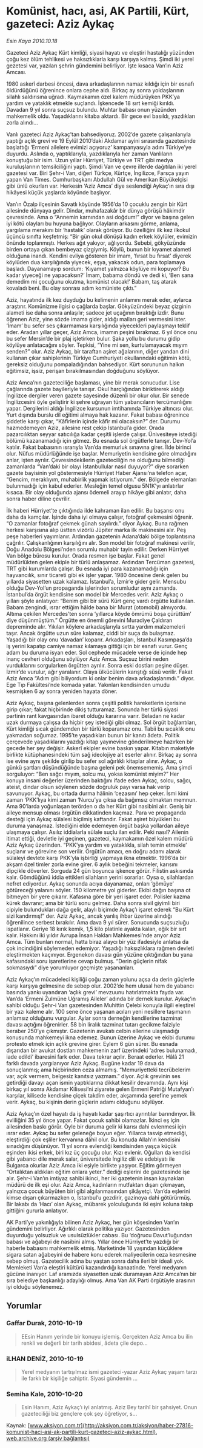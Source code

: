 # Komünist, hacı, asi, AK Partili, Kürt, gazeteci: Aziz Aykaç

*Esin Kaya 2010.10.18*

<font class="agenda2NewsSpot">
 Gazeteci
 <span>
 </span>
 Aziz Aykaç Kürt kimliği, siyasi hayatı ve eleştiri hastalığı yüzünden çoğu kez ölüm tehlikesi ve haksızlıklarla karşı karşıya kalmış. Şimdi iki yerel gezetesi var, yazıları şehrin gündemini belirliyor. İşte kısaca Van’ın Aziz Amcası.
</font>
<font class="newsDetail">
 <p>
 </p>
 <p class="MsoNormal">
  1980 askerî darbesi öncesi, dava arkadaşlarının namaz kıldığı için bir esnafı öldürdüğünü öğrenince onlara cephe aldı. Birkaç ay sonra yoldaşlarının silahlı saldırısına uğradı. Kaymakamın özel kalem müdürüyken PKK’ya yardım ve yataklık etmekle suçlandı. İşkencede 18 sırt kemiği kırıldı. Davadan 9 yıl sonra suçsuz bulundu. Muhtar babası onun yüzünden mahkemelik oldu. Yaşadıklarını kitaba aktardı. Bir gece evi basıldı, yazdıkları zorla alındı...
 </p>
 <p class="MsoNormal">
  Vanlı gazeteci Aziz Aykaç’tan bahsediyoruz. 2002’de gazete çalışanlarıyla yaptığı açlık grevi ve 19 Eylül 2010’daki Akdamar ayini sırasında gazetesinde başlattığı ‘Ermeni ailelere evimizi açıyoruz’ kampanyasıyla adını Türkiye’ye duyurdu. Aslında o, yaptıklarıyla, yazdıklarıyla her zaman Vanlıların konuştuğu bir isim. Uzun yıllar Hürriyet, Türkiye ve TRT gibi medya kuruluşlarının temsilciliğini yaptı. Şimdi Van ve çevre illerde dağıtılan iki yerel gazetesi var. Biri Şehr-i Van, diğeri Türkçe, Kürtçe, İngilizce, Farsça yayın yapan Van Times. Cumhurbaşkanı Abdullah Gül ve Amerikan Büyükelçisi gibi ünlü okurları var. Herkesin ‘Aziz Amca’ diye seslendiği Aykaç’ın sıra dışı hikâyesi küçük yaşlarda köyünde başlıyor.
 </p>
 <p class="MsoNormal">
  Van’ın Özalp ilçesinin Savatlı köyünde 1956’da 10 çocuklu zengin bir Kürt ailesinde dünyaya gelir. Dindar, muhafazakâr bir dünya görüşü hâkimdir çevresinde. Ama o “Annemin karnından asi doğdum!” diyor ve başına gelen iyi kötü olayları bu huyuna bağlıyor. Olayların arkasını görme, anlama, yargılama merakını bir ‘hastalık’ olarak görüyor. Bu özelliğini ilk kez ilkokul üçüncü sınıfta keşfetmiş: “Bir gün okul dönüşü kadın erkek köylüler, evimizin önünde toplanmıştı. Herkes ağıt yakıyor, ağlıyordu. Sebebi, gökyüzünde birden ortaya çıkan bembeyaz çizgiymiş. Köylü, bunun bir kıyamet alameti olduğuna inandı. Kendini evliya gösteren bir imam, ‘fırsat bu fırsat’ diyerek köylüden dua karşılığında yiyecek, eşya, yakacak odun, para toplamaya başladı. Dayanamayıp sordum: ‘Kıyamet yalnızca köylüye mi kopuyor? Bu kadar yiyeceği ne yapacaksın?’ İmam, babama döndü ve dedi ki, ‘Ben sana demedim mi çocuğunu okutma, komünist olacak!’ Babam, taş atarak kovaladı beni. Bu olay sonrası adım komüniste çıktı.”
 </p>
 <p class="MsoNormal">
  Aziz, hayatında ilk kez duyduğu bu kelimenin anlamını merak eder, aylarca araştırır. Komünizme ilgisi o çağlarda başlar. Gökyüzündeki beyaz çizginin alameti ise daha sonra anlaşılır; sadece jet uçağının bıraktığı izdir. Bunu öğrenen Aziz, yine sözde imama gider, aldığı malları geri vermesini ister. ‘İmam’ bu sefer ses çıkarmaması karşılığında yiyecekleri paylaşmayı teklif eder. Aradan yıllar geçer, Aziz Amca, imamın peşini bırakmaz. 6 yıl önce onu bu sefer Mersin’de bir plaj işletirken bulur. Şaka yollu bu durumu gidip köylüye anlatacağını söyler. Tepkisi, “Yine mi sen, kurtulamayacak mıyım senden?” olur. Aziz Aykaç, bir taraftan aşiret ağalarının, diğer yandan dini kullanan çıkar sahiplerinin Türkiye Cumhuriyeti okullarındaki eğitimin kötü, gereksiz olduğunu pompaladığından bahsediyor. Kürt sorununun halkın eğitimsiz, işsiz, perişan bırakılmasından doğduğunu söylüyor.
 </p>
 <p class="MsoNormal">
  Aziz Amca’nın gazeteciliğe başlaması, yine bir merak sonucudur. Lise çağlarında gazete bayileriyle tanışır. Okul harçlığından biriktirerek aldığı İngilizce dergiler veren gazete sayesinde düzenli bir okur olur. Bir senede İngilizcesini öyle geliştirir ki şehre uğrayan tüm yabancıların tercümanlığını yapar. Dergilerini aldığı İngilizce kursunun imtihanında Türkiye altıncısı olur. Yurt dışında burslu dil eğitimi almaya hak kazanır. Fakat babası öğrenince şiddetle karşı çıkar, “Kâfirlerin içinde kâfir mi olacaksın?” der. Durumu hazmedemeyen Aziz, ailesine rest çekip İstanbul’a gider. Orada pazarcılıktan seyyar satıcılığa kadar çeşitli işlerde çalışır. Ünivesiteye istediği bölümü kazanamadığı için gitmez. Bu esnada sol örgütlerle tanışır. Dev-Yol’a katılır. Fakat babasının ısrarıyla Van’da memurluk sınavına girer. İlde birinci olur. Nüfus müdürlüğünde işe başlar. Memuriyetin kendisine göre olmadığını anlar, işten ayrılır. Çevresindekilerin gazeteciliğin ne olduğunu bilmediği zamanlarda “Van’daki bir olayı İstanbullular nasıl duyuyor?” diye sorarken gazete bayisinin yol göstermesiyle Hürriyet Haber Ajansı’na telefon açar, “Gencim, meraklıyım, muhabirlik yapmak istiyorum.” der. Bölgede elemanları bulunmadığı için kabul ederler. Mesleğin temel olgusu 5N1K’yı anlatırlar kısaca. Bir olay olduğunda ajansı ödemeli arayıp hikâye gibi anlatır, daha sonra haber diline çevrilir.
 </p>
 <p class="MsoNormal">
  İlk haberi Hürriyet’te çıktığında ilde kahraman ilan edilir. Bu başarısı onu daha da kamçılar. İşinde daha iyi olmaya çalışır, fotoğraf çekmesini öğrenir. “O zamanlar fotoğraf çekmek günah sayılırdı.” diyor Aykaç. Buna rağmen herkesi karşısına alıp üstten vizörlü Jüpiter marka ilk makinesini alır. Peş peşe haberleri yayımlanır. Ardından gazetenin Adana’daki bölge toplantısına çağrılır. Çalışkanlığının karşılığını alır. Son model bir fotoğraf makinesi verilir, Doğu Anadolu Bölgesi’nden sorumlu muhabir tayin edilir. Derken Hürriyet Van bölge bürosu kurulur. Orada resmen işe başlar. Fakat genel müdürlükten gelen ekiple bir türlü anlaşamaz. Ardından Tercüman gazetesi, TRT gibi kurumlarda çalışır. Bu esnada iyi para kazanamadığı için
  <span>
  </span>
  hayvancılık, sınır ticareti gibi ek işler yapar. 1980 öncesine denk gelen bu yıllarda siyasetten uzak kalamaz. İstanbul’a, İzmir’e gider gelir. Mensubu olduğu Dev-Yol’un propaganda işlerinden sorumludur aynı zamanda. İstanbul’da örgüt kendisine son model bir Mercedes verir. Aziz Aykaç o yılları şöyle anlatıyor: “Benim gibi bir sürü Kürt genç vardı örgütte kullanılan. Babam zengindi, ısrar ettiğim hâlde bana bir Murat (otomobil) almıyordu. Altıma çekilen Mercedes’ten sonra ‘yıllarca köyde ömrümü boşa çürüttüm’ diye düşünmüştüm.” Örgütte en önemli görevini Muradiye Çaldıran depreminde alır. Yıkılan köylere arkadaşlarıyla sırtta yardım malzemeleri taşır. Ancak örgütte uzun süre kalamaz, ciddi bir suça da bulaşmaz. Yaşadığı bir olay onu ‘davadan’ koparır. Arkadaşları, İstanbul Kasımpaşa’da iş yerini kapatıp camiye namaz kılamaya gittiği için bir esnafı vurur. Genç adam bu duruma isyan eder. Sol cephede mücadele verse de içinde hep inanç cevheri olduğunu söylüyor Aziz Amca. Suçsuz birini neden vurduklarını sorgularken örgütten ayrılır. Sonra eski dostları peşine düşer. İzmir’de vurulur, ağır yaralanır. Olaya ülkücülerin karıştığı süsü verilir. Fakat Aziz Amca “Adım gibi biliyordum ki onlar benim dava arkadaşlarımdı.” diyor. Ege Tıp Fakültesi’nde komada yatar. Yakınları kendisinden umudu kesmişken 6 ay sonra yeniden hayata döner.
  <span>
  </span>
 </p>
 <p class="MsoNormal">
  Aziz Aykaç, başına gelenlerden sonra çeşitli politik hareketlerin içerisine girip çıkar; fakat hiçbirinde dikiş tutturamaz. Sonunda her türlü siyasi partinin rant kavgasından ibaret olduğu kararına varır. Beladan ne kadar uzak durmaya çalışsa da hiçbir şey istediği gibi olmaz. Sol örgüt bağlantıları, Kürt kimliği sıcak gündemden bir türlü koparamaz onu. Tabii bu sıcaklık onu yakmadan soğumaz. 1995’te yaşadıkları bunun bir kanıtı âdeta. Politik çerçevede yaşadıklarını yazdığı kitap yayınevine gönderilmeye hazırken bir gecede her şey değişir. Askerî ekipler evine baskın yapar. Kitabın maketiyle birlikte kütüphanesindeki tüm sağ ideolojiye ait eserler alınır. Birkaç ay sonra ise evine aynı şekilde girilip bu sefer sol ağırlıklı kitaplar alınır. Aykaç, o günkü şartları düşündüğünde başına geleni pek önemsememiş. Ama şimdi sorguluyor: “Ben sağcı mıyım, solcu mu, yoksa komünist miyim?” Her konuya insani değerler üzerinden baktığını ifade eden Aykaç, solcu, sağcı, ateist, dindar olsun söylenen sözde doğruluk payı varsa hak verip savunuyor. Aykaç, bu ortada durma hâlinin ‘cezasını’ hep çeker. İsmi kimi zaman ‘PKK’lıya kimi zaman ‘Nurcu’ya çıksa da bağımsız olmaktan memnun. Ama 90’larda yoğunlaşan terörden o da her Kürt gibi nasibini alır. Geniş bir aileye mensup olması örgütün dikkatinden kaçmaz. Para ve propaganda desteği için Aykaç sülalesi biçilmiş kaftandır. Fakat aşiret büyükleri bu duruma yanaşmaz. İstediğini elde edemeyen örgüt başka yollardan aileye ulaşmaya çalışır. Asılız iddialarla sülale suçlu ilan edilir. Peki nasıl? Ailenin itimat ettiği, devletle iyi geçinen, gazeteci, kaymakamın özel kalem müdürü Aziz Aykaç üzerinden. “PKK’ya yardım ve yataklıkla, silah temin etmekle’ suçlanır ve görevine son verilir. Örgütün amacı, en doğru adamı alarak sülaleyi devlete karşı PKK’yla işbirliği yapmaya ikna etmektir. 1996’da bir akşam özel timler zorla evine girer. 6 aylık bebeğini tekmeler, karısını dipçikle döverler. Sorguda 24 gün boyunca işkence görür. Filistin askısında kalır. Gömdüğünü iddia ettikleri silahların yerini sorarlar. Oysa o, silahlardan nefret ediyordur. Aykaç sonunda acıya dayanamaz, onları ‘gömüye’ götüreceği yalanını söyler. 150 kilometre yol giderler. Ekibi dağın başına ot bitmeyen bir yere çıkarır. Kafasına göre bir yeri işaret eder. Polisler kazma kürek davranır; ama bir türlü sonu gelmez. Daha sonra sivil giyimli biri cipiyle bulundukları dağa gelir, alaylı biçimde Aykaç’ı işaret ederek “Bu Kürt sizi kandırmış!” der. Aziz Aykaç, ancak yanlış ihbar üzerine alındığı öğrenilince serbest bırakılır. Ama dava 9 yıl sürer. Sonucunda suçsuzluğu ispatlanır. Geriye 18 kırık kemik, 1,5 kilo platinle ayakta kalan, eğik bir sırt kalır. Hakkını iki yıldır Avrupa İnsan Hakları Mahkemesi’nde arıyor Aziz Amca. Tüm bunları normal, hatta biraz alaycı bir yüz ifadesiyle anlatsa da çok incindiğini söylemeden edemiyor. Yaşadığı haksızlıklara rağmen devleti eleştirmekten kaçınıyor. Ergenekon davası gün yüzüne çıktığından bu yana kafasındaki soru işaretlerine cevap bulmuş. “Derin güçlerin nifak sokmasıydı” diye yorumluyor geçmişte yaşananları.
  <span>
  </span>
 </p>
 <p class="MsoNormal">
  Aziz Aykaç’ın mücadeleci kişiliği çoğu zaman yolunu açsa da derin güçlerle karşı karşıya gelmesine de sebep olur. 2002’de hem ulusal hem de yabancı basında yankı uyandıran ‘açlık grevi’ mevzuunu hatırlatmakta fayda var. Van’da ‘Ermeni Zulmüne Uğramış Aileler’ adında bir dernek kurulur. Aykaç’ın sahibi olduğu Şehr-i Van gazetesinden Muhittin Çelebi konuyla ilgili eleştirel bir yazı kaleme alır. 100 sene önce yaşanan acıları yeni nesillere taşımanın anlamsız olduğunu vurgular. Aylar sonra derneğin kendilerine tazminat davası açtığını öğrenirler. 58 bin liralık tazminat tutarı gecikme faiziyle beraber 250’ye çıkmıştır. Gazetenin avukatı celbin ellerine ulaşmadığı konusunda mahkemeyi ikna edemez. Bunun üzerine Aykaç ve ekibi durumu protesto etmek için açlık grevine girer. Eylem 6 gün sürer. Bu esnada dışarıdan bir avukat dostları mahkemenin zarf üzerindeki ‘adres bulunamadı, iade edildi’ ibaresini fark eder. Dava tekrar açılır. Beraat ederler. Hâlâ 21 farklı davada yargılanıyor Aziz Aykaç. Bugüne kadar 19 dava da sonuçlanmış; ama hiçbirinden ceza almamış. “Memuriyetteki tecrübelerim var, açık vermem, belgesiz kanıtsız
  <span>
  </span>
  yazmam.” diyor. Açlık grevinin ses getirdiği davayı açan ismin yaptıklarına dikkat kesilir devamında. Aynı kişi birkaç yıl sonra Akdamar Kilisesi’ni ziyarete gelen Ermeni Patriği Mutafyan’ı karşılar, kilisede kendisine çiçek takdim eder, akşamında şerefine yemek verir. Aykaç, bu kişinin derin güçlerin adamı olduğunu söylüyor.
 </p>
 <p class="MsoNormal">
  Aziz Aykaç’ın özel hayatı da iş hayatı kadar şaşırtıcı ayrıntılar barındırıyor. İlk evliliğini 35 yıl önce yapar. Fakat çocuk sahibi olamazlar. İkinci eş için ailesinden baskı görür. Öyle bir duruma gelir ki karısı dahi evlenmesi için ısrar eder. Aykaç bu sefer geleneğe boyun eğer. Yıllarca tasvip etmediği, eleştirdiği çok eşliler kervanına dâhil olur. Bu konuda Allah’ın kendisini sınadığını düşünüyor. 11 yıl sonra evlendiği kendisinden yaşça küçük eşinden ikisi erkek, biri kız üç çocuğu olur. Kızı evlenir. Oğulları da kendisi gibi yabancı dile merak salar, üniversitede İngiliz dili ve edebiyatı ile Bulgarca okurlar Aziz Amca iki eşiyle birlikte yaşıyor. Eğitim görmeyen “Ortalıktan aldıkları eğitim onlara yeter.” dediği eşlerini de gazetesinde işe alır. Şehr-i Van’ın imtiyaz sahibi ikinci, her iki gazetenin insan kaynakları müdürü de ilk eşi olur. Aziz Amca, kadınların mutfaktan dışarı çıkmayan, yalnızca çocuk büyüten biri gibi algılanmasından şikâyetçi. Van’da eşlerini kimse dışarı çıkarmazken o, İstanbul’u gezdirir, gazinoya dahi götürürmüş. Bir lakabı da ‘Hacı’ olan Aykaç, mübarek yolculuğunda iki eşini koluna takıp gittiğini gururla anlatıyor.
 </p>
 <p class="MsoNormal">
  AK Parti’ye yakınlığıyla bilinen Aziz Aykaç, her gün köşesinden Van’ın gündemini belirliyor. Ağırlıklı olarak politika yazıyor. Gazetesinden duyurduğu yolsuzluk ve usulsüzlükler cabası. Bu ‘doğrucu Davut’luğundan babası ve ağabeyi de nasibini almış. Yıllar önce Hürriyet’te yazdığı bir haberle babasını mahkemelik etmiş. Marketinde 18 yaşından küçüklere sigara satan ağabeyini de habere konu ederek maliyecilerin ceza kesmesine sebep olmuş. Gazetecilik adına bu yaştan sonra daha ileri bir ideali yok. Memleketi Van’a eleştiri kültürü kazandırdığı kanaatinde. Yerel medyanın gücüne inanıyor. Laf aramızda siyasetten uzak duramayan Aziz Amca’nın bir sıra belediye başkanlığı adaylığı olmuş. Ama Van AK Parti örgütüyle arasının iyi olduğu söylenemez.
  <span>
  </span>
 </p>
 <p class="MsoNormal">
 </p>
 <p>
 </p>
</font>

## Yorumlar

### Gaffar Durak, 2010-10-19
> EEsin Hanım yerinde bir konuyu işlemiş. Gerçekten Aziz Amca bu ilin renkli ve değerli bir tarih abidesi, âdeta çile depo...

### iLHAN DENİZ, 2010-10-19
> Yerel medyanın tartışılmaz ismi gazeteci-yazar Aziz Aykaç yaşam tarzı ile farklı bir kişiliğe sahiptir. Siyasi gündemin ...

### Semiha Kale, 2010-10-20
> Esin Hanım, Aziz Aykaç’ı iyi anlatmış. Aziz Bey tarihî bir şahsiyet. Onun gazeteciliği biz gençlere çok şey öğretiyor, s...

Kaynak: [www.aksiyon.com.tr](http://aksiyon.com.tr/aksiyon/haber-27816-komunist-haci-asi-ak-partili-kurt-gazeteci-aziz-aykac.html), [web.archive.org (arşiv bağlantısı)](http://web.archive.org/web/20101025093313/http://aksiyon.com.tr/aksiyon/haber-27816-komunist-haci-asi-ak-partili-kurt-gazeteci-aziz-aykac.html)
